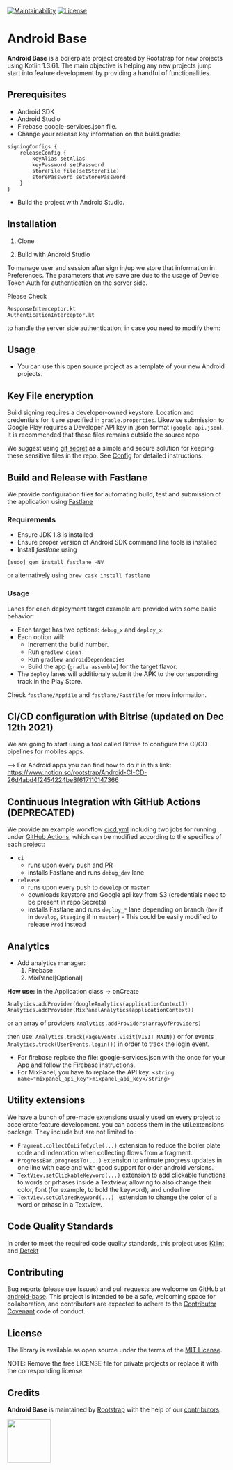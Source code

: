 [![Maintainability](https://api.codeclimate.com/v1/badges/0178f2031dec54c86ff9/maintainability)](https://codeclimate.com/repos/5cd1d8c8af2ce517db016a12/maintainability)
[![License](https://img.shields.io/github/license/rootstrap/ios-base.svg)](https://opensource.org/licenses/MIT)

# Android Base

**Android Base** is a boilerplate project created by Rootstrap for new projects using Kotlin 1.3.61. The main objective is helping any new projects jump start into feature development by providing a handful of functionalities.

## Prerequisites
- Android SDK
- Android Studio
- Firebase google-services.json file.
- Change your release key information on the build.gradle:
```
signingConfigs {
    releaseConfig {
        keyAlias setAlias
        keyPassword setPassword
        storeFile file(setStoreFile)
        storePassword setStorePassword
    }
}
```
- Build the project with Android Studio.   

## Installation
1. Clone

2. Build with Android Studio

To manage user and session after sign in/up we store that information in Preferences. The parameters that we save are due to the usage of Device Token Auth for authentication on the server side.

Please Check
```
ResponseInterceptor.kt
AuthenticationInterceptor.kt
```
to handle the server side authentication, in case you need to modify them:

## Usage
- You can use this open source project as a template of your new Android projects.

## Key File encryption

Build signing requires a developer-owned keystore. Location and credentials for it are specified in `gradle.properties`. Likewise submission to Google Play requires a Developer API key in .json format (`google-api.json`).
It is recommended that these files remains outside the source repo

We suggest using [git secret](https://git-secret.io/) as a simple and secure solution for keeping these sensitive files in the repo. See [Config](./secure/Readme.md) for detailed instructions.


## Build and Release with Fastlane

We provide configuration files for automating build, test and submission of the application using [Fastlane](https://docs.fastlane.tools/)

### Requirements

* Ensure JDK 1.8 is installed
* Ensure proper version of Android SDK command line tools is installed
* Install _fastlane_ using
```
[sudo] gem install fastlane -NV
```
or alternatively using `brew cask install fastlane`

### Usage
Lanes for each deployment target example are provided with some basic behavior:
- Each target has two options: `debug_x` and `deploy_x`.
- Each option will:
  - Increment the build number.
  - Run `gradlew clean`
  - Run `gradlew androidDependencies`
  - Build the app (`gradle assemble`) for the target flavor.
- The `deploy` lanes will additionaly submit the APK to the corresponding track in the Play Store.

Check `fastlane/Appfile` and `fastlane/Fastfile` for more information.

## CI/CD configuration with Bitrise (updated on Dec 12th 2021)

We are going to start using a tool called Bitrise to configure the CI/CD pipelines for mobiles apps.

--> For Android apps you can find how to do it in this link: https://www.notion.so/rootstrap/Android-CI-CD-26d4abd4f2454224be8f617110147366

## Continuous Integration with GitHub Actions (DEPRECATED)

We provide an example workflow [cicd.yml](.github/workflows/cicd.yml) including two jobs for running under [GitHub Actions](https://docs.github.com/en/actions), which can be modified according to the specifics of each project:

* `ci`
    * runs upon every push and PR
    * installs Fastlane and runs `debug_dev` lane
* `release`
    * runs upon every push to `develop` or `master`
    * downloads keystore and Google api key from S3 (credentials need to be present in repo Secrets)
    * installs Fastlane and runs `deploy_*` lane depending on branch (`Dev` if in `develop`, `Stsaging` if in `master`) - This could be easily modified to release `Prod` instead 

## Analytics
- Add analytics manager:
    1. Firebase
    2. MixPanel[Optional]

**How use:**
In the Application class -> onCreate
```
Analytics.addProvider(GoogleAnalytics(applicationContext))
Analytics.addProvider(MixPanelAnalytics(applicationContext))
```
or an array of providers
`Analytics.addProviders(arrayOfProviders)`

then use:
`Analytics.track(PageEvents.visit(VISIT_MAIN))`
or for events
`Analytics.track(UserEvents.login())`
in order to track the login event.

- For firebase replace the file: google-services.json with the once for your App and follow the Firebase instructions.
- For MixPanel, you have to replace the API key: 
`<string name="mixpanel_api_key">mixpanel_api_key</string>`


## Utility extensions
We have a bunch of pre-made extensions usually used on every project to accelerate feature development.
you can access them in the util.extensions package. They include but are not limited to :

- `Fragment.collectOnLifeCycle(...)` extension to reduce the boiler plate code and indentation when
  collecting flows from a fragment.
- `ProgressBar.progressTo(...)` extension to animate progress updates in one line with ease 
  and with good support for older android versions.
- `TextView.setClickableKeyword(...)` extension to add clickable functions to words or prhases inside a 
  Textview, allowing to also change their color, font (for example, to bold the keyword), and underline
- `TextView.setColoredKeyword(...) ` extension to change the color of a word or prhase in a Textview.


## Code Quality Standards
In order to meet the required code quality standards, this project uses [Ktlint](https://github.com/pinterest/ktlint) and [Detekt](https://github.com/arturbosch/detekt)

## Contributing
Bug reports (please use Issues) and pull requests are welcome on GitHub at [android-base](https://github.com/rootstrap/android-base). This project is intended to be a safe, welcoming space for collaboration, and contributors are expected to adhere to the [Contributor Covenant](http://contributor-covenant.org) code of conduct.

## License
The library is available as open source under the terms of the [MIT License](https://opensource.org/licenses/MIT).

NOTE: Remove the free LICENSE file for private projects or replace it with the corresponding license.

## Credits
**Android Base** is maintained by [Rootstrap](http://www.rootstrap.com) with the help of our [contributors](https://github.com/rootstrap/android-base/contributors).

[<img src="https://s3-us-west-1.amazonaws.com/rootstrap.com/img/rs.png" width="100"/>](http://www.rootstrap.com)

